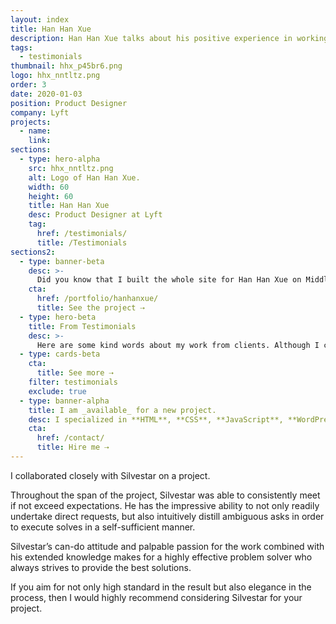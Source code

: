 ```yaml
---
layout: index
title: Han Han Xue
description: Han Han Xue talks about his positive experience in working with Silvestar Bistrović.
tags:
  - testimonials
thumbnail: hhx_p45br6.png
logo: hhx_nntltz.png
order: 3
date: 2020-01-03
position: Product Designer
company: Lyft
projects:
  - name:
    link:
sections:
  - type: hero-alpha
    src: hhx_nntltz.png
    alt: Logo of Han Han Xue.
    width: 60
    height: 60
    title: Han Han Xue
    desc: Product Designer at Lyft
    tag:
      href: /testimonials/
      title: /Testimonials
sections2:
  - type: banner-beta
    desc: >-
      Did you know that I built the whole site for Han Han Xue on Middleman framework?
    cta:
      href: /portfolio/hanhanxue/
      title: See the project ⇢
  - type: hero-beta
    title: From Testimonials
    desc: >-
      Here are some kind words about my work from clients. Although I collaborated with clients from more than 10 countries, most of them come from **The United States**.
  - type: cards-beta
    cta:
      title: See more ⇢
    filter: testimonials
    exclude: true
  - type: banner-alpha
    title: I am _available_ for a new project.
    desc: I specialized in **HTML**, **CSS**, **JavaScript**, **WordPress**, **Shopify**, and **JAMstack** technologies.
    cta:
      href: /contact/
      title: Hire me ⇢
---
```


I collaborated closely with Silvestar on a project.

Throughout the span of the project, Silvestar was able to consistently meet if not exceed expectations. He has the impressive ability to not only readily undertake direct requests, but also intuitively distill ambiguous asks in order to execute solves in a self-sufficient manner.

Silvestar’s can-do attitude and palpable passion for the work combined with his extended knowledge makes for a highly effective problem solver who always strives to provide the best solutions.

If you aim for not only high standard in the result but also elegance in the process, then I would highly recommend considering Silvestar for your project.
